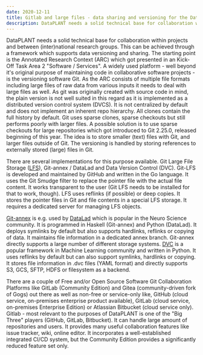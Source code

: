 ```yaml
---
date: 2020-12-11
title: Gitlab and large files - data sharing and versioning for the DataPLANT community
description: DataPLANT needs a solid technical base for collaboration within projects and between (inter)national research groups. This can be achieved through a framework which supports data versioning and sharing. The starting point is the Annotated Research Context (ARC) which got presented in an Kick-Off Task Area 2 "Software / Services". A widely used platform - well beyond it's original purpose of maintaining code in collaborative software projects - is the versioning software Git. As the ARC consists ...
---
```


DataPLANT needs a solid technical base for collaboration within projects and between (inter)national research groups. This can be achieved through a framework which supports data versioning and sharing. The starting point is the Annotated Research Context (ARC) which got presented in an Kick-Off Task Area 2 "Software / Services". A widely used platform - well beyond it's original purpose of maintaining code in collaborative software projects - is the versioning software Git. As the ARC consists of multiple file formats including large files of raw data from various inputs it needs to deal with large files as well. As git was originally created with source code in mind, the plain version is not well suited in this regard as it is implemented as a distributed version control system (DVCS). It is not centralized by default and does not implement an inherent repo hierarchy. All clones contain the full history by default. Git uses sparse clones, sparse checkouts but still performs poorly with larger files. A possible solution is to use sparse checkouts for large repositories
which got introduced to Git 2.25.0, released beginning of this year. The idea is to store smaller (text) files with Git, and larger files outside of Git. The versioning is handled by storing references to externally stored (large) files in Git.

There are several implementations for this purpose available. Git Large File Storage ([LFS](https://git-lfs.github.com/)), Git-annex / DataLad and Data Version Control (DVC). Git-LFS is developed and maintained by GitHub and written in the Go language. It uses the Git Smudge filter to replace the pointer file with the actual file content. It works transparent to the user (Git LFS needs to be installed for that to work, though). LFS uses reflinks (if possible) or deep copies. It stores the pointer files in Git and file contents in a special LFS storage. It requires a dedicated server for managing LFS objects.

[Git-annex](https://git-annex.branchable.com) is e.g. used by [DataLad](https://www.datalad.org/) which is popular in the Neuro Science community. It is programmed in Haskell (Git-annex) and Python (DataLad). It deploys symlinks by default but also supports hardlinks, reflinks or copying of data. It maintains file information in a dedicated annex branch. Git-annex directly supports a large number of different storage systems. [DVC](https://dvc.org/) is a popular framework in Machine Learning community and written in Python. It uses reflinks by default but can also support symlinks, hardlinks or copying. It stores file information in .dvc files (YAML format) and directly supports S3, GCS, SFTP, HDFS or filesystem as a backend.

There are a couple of Free and/or Open Source Software Git Collaboration Platforms like GitLab (Community Edition) and Gitea (community-driven fork of Gogs) out there as well as non-free or service-only like, GitHub (cloud service, on-premises enterprise product available), GitLab (cloud service, on-premises Enterprise Edition) or Atlassian Bitbucket (cloud service only). Gitlab - most relevant to the purposes of DataPLANT is one of the "Big Three" players (GitHub, GitLab, Bitbucket). It can handle large amount of repositories and users. It provides many useful collaboration features like issue tracker, wiki, online editor. It incorporates a well-established integrated CI/CD system, but the Community Edition provides a significantly reduced feature set only.